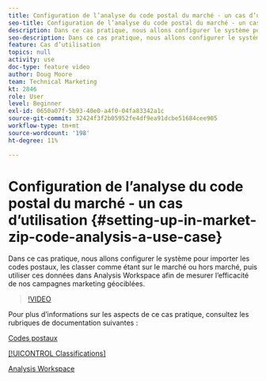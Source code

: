```yaml
---
title: Configuration de l’analyse du code postal du marché - un cas d’utilisation
seo-title: Configuration de l’analyse du code postal du marché - un cas d’utilisation
description: Dans ce cas pratique, nous allons configurer le système pour importer les codes postaux, les classer comme étant sur le marché ou hors marché, puis utiliser ces données dans Analysis Workspace afin de mesurer l’efficacité de nos campagnes marketing géociblées.
seo-description: Dans ce cas pratique, nous allons configurer le système pour importer les codes postaux, les classer comme étant sur le marché ou hors marché, puis utiliser ces données dans Analysis Workspace afin de mesurer l’efficacité de nos campagnes marketing géociblées.
feature: Cas d’utilisation
topics: null
activity: use
doc-type: feature video
author: Doug Moore
team: Technical Marketing
kt: 2846
role: User
level: Beginner
exl-id: 0650a07f-5b93-40e0-a4f0-04fa83342a1c
source-git-commit: 32424f3f2b05952fe4df9ea91dcbe51684cee905
workflow-type: tm+mt
source-wordcount: '198'
ht-degree: 11%

---
```


# Configuration de l’analyse du code postal du marché - un cas d’utilisation {#setting-up-in-market-zip-code-analysis-a-use-case}

Dans ce cas pratique, nous allons configurer le système pour importer les codes postaux, les classer comme étant sur le marché ou hors marché, puis utiliser ces données dans Analysis Workspace afin de mesurer l’efficacité de nos campagnes marketing géociblées.

>[!VIDEO](https://video.tv.adobe.com/v/27052/?quality=12)

Pour plus d’informations sur les aspects de ce cas pratique, consultez les rubriques de documentation suivantes :

[Codes postaux](https://marketing.adobe.com/resources/help/en_US/reference/reports_zip.html)

[[!UICONTROL Classifications]](https://marketing.adobe.com/resources/help/fr_FR/reference/classifications.html)

[Analysis Workspace](https://marketing.adobe.com/resources/help/fr_FR/analytics/analysis-workspace/analysis-workspace-features.html)
